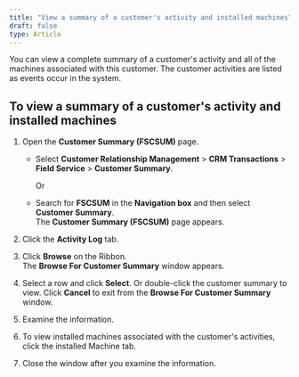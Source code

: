 ```yaml
---
title: "View a summary of a customer's activity and installed machines"
draft: false
type: Article 
---
```


You can view a complete summary of a customer's activity and all of the machines associated with this customer. The customer activities are listed as events occur in the system.

## To view a summary of a customer's activity and installed machines

1.  Open the **Customer Summary (FSCSUM)** page.

    - Select **Customer Relationship Management** > **CRM Transactions** > **Field Service** > **Customer Summary**.

        Or

    - Search for **FSCSUM** in the **Navigation box** and then select **Customer Summary**. <br>The **Customer Summary (FSCSUM)** page appears.

2.  Click the **Activity Log** tab.
3.  Click **Browse** on the Ribbon.
    <br>The **Browse For Customer Summary** window appears.

4.  Select a row and click **Select**.
    Or double-click the customer summary to view.
    Click **Cancel** to exit from the **Browse For Customer Summary** window.

5.  Examine the information.
6.  To view installed machines associated with the customer's activities, click the installed Machine tab.

7.  Close the window after you examine the information.